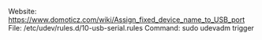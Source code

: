 Website: https://www.domoticz.com/wiki/Assign_fixed_device_name_to_USB_port
File: /etc/udev/rules.d/10-usb-serial.rules
Command: sudo udevadm trigger
